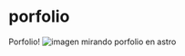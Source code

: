# porfolio
Porfolio!
![imagen](https://github.com/user-attachments/assets/20941b7c-b2ae-417a-9e50-72837cfcff5a)
mirando porfolio en astro